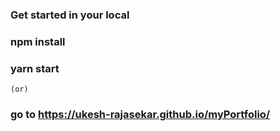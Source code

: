 ### Get started in your local

### npm install

### yarn start

    (or)

### go to https://ukesh-rajasekar.github.io/myPortfolio/
